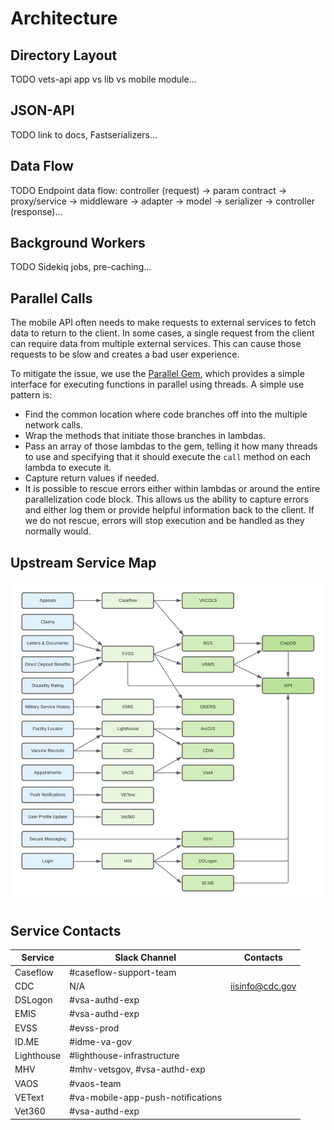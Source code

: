 # Architecture

## Directory Layout
TODO vets-api app vs lib vs mobile module...

## JSON-API
TODO link to docs, Fastserializers...

## Data Flow
TODO Endpoint data flow: controller (request) -> param contract -> proxy/service -> middleware -> adapter -> model -> serializer -> controller (response)...

## Background Workers
TODO Sidekiq jobs, pre-caching...

## Parallel Calls
The mobile API often needs to make requests to external services to fetch data to return to the client. In some cases, a single request from the client can require data from multiple external services. This can cause those requests to be slow and creates a bad user experience.

To mitigate the issue, we use the [Parallel Gem](https://github.com/grosser/parallel), which provides a simple interface for executing functions in parallel using threads. A simple use pattern is:

* Find the common location where code branches off into the multiple network calls.
* Wrap the methods that initiate those branches in lambdas.
* Pass an array of those lambdas to the gem, telling it how many threads to use and specifying that it should execute the `call` method on each lambda to execute it.
* Capture return values if needed.
* It is possible to rescue errors either within lambdas or around the entire parallelization code block. This allows us the ability to capture errors and either log them or provide helpful information back to the client. If we do not rescue, errors will stop execution and be handled as they normally would.

## Upstream Service Map

![](../../../../static/img/backend/upstream-service-map.png)

## Service Contacts
| Service | Slack Channel | Contacts |
| ----------- | ----------- | ----------- |
| Caseflow | #caseflow-support-team | |
| CDC | N/A | iisinfo@cdc.gov |
| DSLogon | #vsa-authd-exp | |
| EMIS | #vsa-authd-exp | |
| EVSS | #evss-prod | |
| ID.ME | #idme-va-gov | |
| Lighthouse | #lighthouse-infrastructure | |
| MHV | #mhv-vetsgov, #vsa-authd-exp | |
| VAOS | #vaos-team | |
| VEText | #va-mobile-app-push-notifications | |
| Vet360 | #vsa-authd-exp | |
